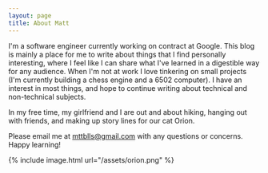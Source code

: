 ```yaml
---
layout: page
title: About Matt
---
```


I'm a software engineer currently working on contract at Google. This blog is mainly a place for me to write about things that I find personally interesting, where I feel like I can share what I've learned in a digestible way for any audience. When I'm not at work I love tinkering on small projects (I'm currently building a chess engine and a 6502 computer). I have an interest in most things, and hope to continue writing about technical and non-technical subjects.

In my free time, my girlfriend and I are out and about hiking, hanging out with friends, and making up story lines for our cat Orion.

Please email me at [mttblls@gmail.com](mttblls@gmail.com) with any questions or concerns. Happy learning!


{% include image.html url="/assets/orion.png" %}
